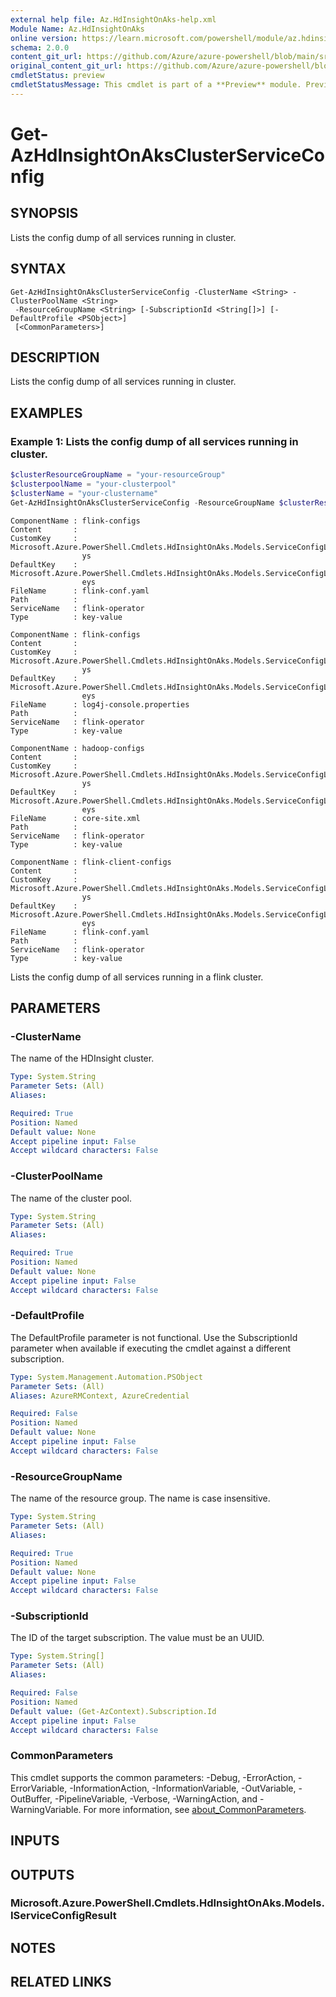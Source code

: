 ```yaml
---
external help file: Az.HdInsightOnAks-help.xml
Module Name: Az.HdInsightOnAks
online version: https://learn.microsoft.com/powershell/module/az.hdinsightonaks/get-azhdinsightonaksclusterserviceconfig
schema: 2.0.0
content_git_url: https://github.com/Azure/azure-powershell/blob/main/src/HdInsightOnAks/HdInsightOnAks/help/Get-AzHdInsightOnAksClusterServiceConfig.md
original_content_git_url: https://github.com/Azure/azure-powershell/blob/main/src/HdInsightOnAks/HdInsightOnAks/help/Get-AzHdInsightOnAksClusterServiceConfig.md
cmdletStatus: preview
cmdletStatusMessage: This cmdlet is part of a **Preview** module. Preview versions aren't recommended for use in production environments. For more information, see https://aka.ms/azps-refstatus.
---
```


# Get-AzHdInsightOnAksClusterServiceConfig

## SYNOPSIS
Lists the config dump of all services running in cluster.

## SYNTAX

```
Get-AzHdInsightOnAksClusterServiceConfig -ClusterName <String> -ClusterPoolName <String>
 -ResourceGroupName <String> [-SubscriptionId <String[]>] [-DefaultProfile <PSObject>]
 [<CommonParameters>]
```

## DESCRIPTION
Lists the config dump of all services running in cluster.

## EXAMPLES

### Example 1: Lists the config dump of all services running in cluster.
```powershell
$clusterResourceGroupName = "your-resourceGroup"
$clusterpoolName = "your-clusterpool"
$clusterName = "your-clustername"
Get-AzHdInsightOnAksClusterServiceConfig -ResourceGroupName $clusterResourceGroupName -ClusterName $clusterName -ClusterPoolName $clusterpoolName
```

```output
ComponentName : flink-configs
Content       :
CustomKey     : Microsoft.Azure.PowerShell.Cmdlets.HdInsightOnAks.Models.ServiceConfigListResultPropertiesCustomKe
                ys
DefaultKey    : Microsoft.Azure.PowerShell.Cmdlets.HdInsightOnAks.Models.ServiceConfigListResultPropertiesDefaultK
                eys
FileName      : flink-conf.yaml
Path          :
ServiceName   : flink-operator
Type          : key-value

ComponentName : flink-configs
Content       :
CustomKey     : Microsoft.Azure.PowerShell.Cmdlets.HdInsightOnAks.Models.ServiceConfigListResultPropertiesCustomKe
                ys
DefaultKey    : Microsoft.Azure.PowerShell.Cmdlets.HdInsightOnAks.Models.ServiceConfigListResultPropertiesDefaultK
                eys
FileName      : log4j-console.properties
Path          :
ServiceName   : flink-operator
Type          : key-value

ComponentName : hadoop-configs
Content       :
CustomKey     : Microsoft.Azure.PowerShell.Cmdlets.HdInsightOnAks.Models.ServiceConfigListResultPropertiesCustomKe
                ys
DefaultKey    : Microsoft.Azure.PowerShell.Cmdlets.HdInsightOnAks.Models.ServiceConfigListResultPropertiesDefaultK
                eys
FileName      : core-site.xml
Path          :
ServiceName   : flink-operator
Type          : key-value

ComponentName : flink-client-configs
Content       :
CustomKey     : Microsoft.Azure.PowerShell.Cmdlets.HdInsightOnAks.Models.ServiceConfigListResultPropertiesCustomKe
                ys
DefaultKey    : Microsoft.Azure.PowerShell.Cmdlets.HdInsightOnAks.Models.ServiceConfigListResultPropertiesDefaultK
                eys
FileName      : flink-conf.yaml
Path          :
ServiceName   : flink-operator
Type          : key-value
```

Lists the config dump of all services running in a flink cluster.

## PARAMETERS

### -ClusterName
The name of the HDInsight cluster.

```yaml
Type: System.String
Parameter Sets: (All)
Aliases:

Required: True
Position: Named
Default value: None
Accept pipeline input: False
Accept wildcard characters: False
```

### -ClusterPoolName
The name of the cluster pool.

```yaml
Type: System.String
Parameter Sets: (All)
Aliases:

Required: True
Position: Named
Default value: None
Accept pipeline input: False
Accept wildcard characters: False
```

### -DefaultProfile
The DefaultProfile parameter is not functional.
Use the SubscriptionId parameter when available if executing the cmdlet against a different subscription.

```yaml
Type: System.Management.Automation.PSObject
Parameter Sets: (All)
Aliases: AzureRMContext, AzureCredential

Required: False
Position: Named
Default value: None
Accept pipeline input: False
Accept wildcard characters: False
```

### -ResourceGroupName
The name of the resource group.
The name is case insensitive.

```yaml
Type: System.String
Parameter Sets: (All)
Aliases:

Required: True
Position: Named
Default value: None
Accept pipeline input: False
Accept wildcard characters: False
```

### -SubscriptionId
The ID of the target subscription.
The value must be an UUID.

```yaml
Type: System.String[]
Parameter Sets: (All)
Aliases:

Required: False
Position: Named
Default value: (Get-AzContext).Subscription.Id
Accept pipeline input: False
Accept wildcard characters: False
```

### CommonParameters
This cmdlet supports the common parameters: -Debug, -ErrorAction, -ErrorVariable, -InformationAction, -InformationVariable, -OutVariable, -OutBuffer, -PipelineVariable, -Verbose, -WarningAction, and -WarningVariable. For more information, see [about_CommonParameters](http://go.microsoft.com/fwlink/?LinkID=113216).

## INPUTS

## OUTPUTS

### Microsoft.Azure.PowerShell.Cmdlets.HdInsightOnAks.Models.IServiceConfigResult

## NOTES

## RELATED LINKS
